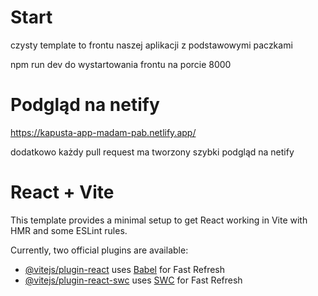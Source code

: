# Start

czysty template to frontu naszej aplikacji z podstawowymi paczkami

npm run dev do wystartowania frontu na porcie 8000

# Podgląd na netify
https://kapusta-app-madam-pab.netlify.app/

dodatkowo każdy pull request ma tworzony szybki podgląd na netify

# React + Vite

This template provides a minimal setup to get React working in Vite with HMR and some ESLint rules.

Currently, two official plugins are available:

- [@vitejs/plugin-react](https://github.com/vitejs/vite-plugin-react/blob/main/packages/plugin-react/README.md) uses [Babel](https://babeljs.io/) for Fast Refresh
- [@vitejs/plugin-react-swc](https://github.com/vitejs/vite-plugin-react-swc) uses [SWC](https://swc.rs/) for Fast Refresh
